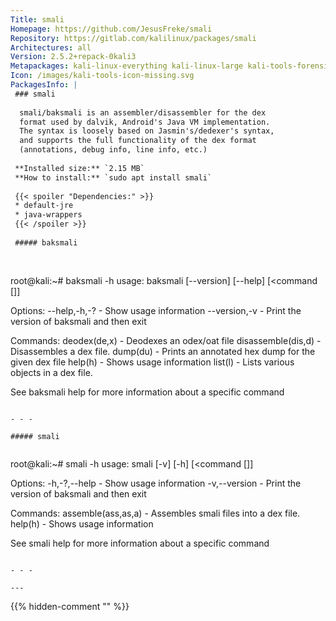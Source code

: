 ```yaml
---
Title: smali
Homepage: https://github.com/JesusFreke/smali
Repository: https://gitlab.com/kalilinux/packages/smali
Architectures: all
Version: 2.5.2+repack-0kali3
Metapackages: kali-linux-everything kali-linux-large kali-tools-forensics 
Icon: /images/kali-tools-icon-missing.svg
PackagesInfo: |
 ### smali
 
  smali/baksmali is an assembler/disassembler for the dex
  format used by dalvik, Android's Java VM implementation.
  The syntax is loosely based on Jasmin's/dedexer's syntax,
  and supports the full functionality of the dex format
  (annotations, debug info, line info, etc.)
 
 **Installed size:** `2.15 MB`  
 **How to install:** `sudo apt install smali`  
 
 {{< spoiler "Dependencies:" >}}
 * default-jre
 * java-wrappers
 {{< /spoiler >}}
 
 ##### baksmali
 
 
 ```
 root@kali:~# baksmali -h
 usage: baksmali [--version] [--help] [<command [<args>]]
 
 Options:
   --help,-h,-? - Show usage information
   --version,-v - Print the version of baksmali and then exit
 
 Commands:
   deodex(de,x) - Deodexes an odex/oat file
   disassemble(dis,d) - Disassembles a dex file.
   dump(du) - Prints an annotated hex dump for the given dex file
   help(h) - Shows usage information
   list(l) - Lists various objects in a dex file.
 
 See baksmali help <command> for more information about a specific command
 ```
 
 - - -
 
 ##### smali
 
 
 ```
 root@kali:~# smali -h
 usage: smali [-v] [-h] [<command [<args>]]
 
 Options:
   -h,-?,--help - Show usage information
   -v,--version - Print the version of baksmali and then exit
 
 Commands:
   assemble(ass,as,a) - Assembles smali files into a dex file.
   help(h) - Shows usage information
 
 See smali help <command> for more information about a specific command
 ```
 
 - - -
 
---
```

{{% hidden-comment "<!--Do not edit anything above this line-->" %}}
